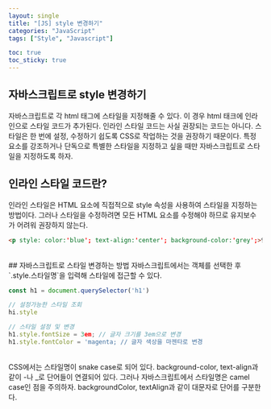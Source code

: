 ```yaml
---
layout: single
title: "[JS] style 변경하기"
categories: "JavaScript"
tags: ["Style", "Javascript"]

toc: true
toc_sticky: true
---
```


## 자바스크립트로 style 변경하기
자바스크립트로 각 html 태그에 스타일을 지정해줄 수 있다. 이 경우 html 태크에 인라인으로 스타일 코드가 추가된다.
인라인 스타일 코드는 사실 권장되는 코드는 아니다. 스타일은 한 번에 설정, 수정하기 쉽도록 CSS로 작업하는 것을 권장하기 때문이다.
특정 요소를 강조하거나 단독으로 특별한 스타일을 지정하고 싶을 때만 자바스크립트로 스타일을 지정하도록 하자.   

## 인라인 스타일 코드란?
인라인 스타일은 HTML 요소에 직접적으로 style 속성을 사용하여 스타일을 지정하는 방법이다.
그러나 스타일을 수정하려면 모든 HTML 요소를 수정해야 하므로 유지보수가 어려워 권장하지 않는다.   

```html
<p style: color:'blue'; text-align:'center'; background-color:'grey';>인라인 스타일 코드</p>
```

   <br/>
## 자바스크립트로 스타일 변경하는 방법
자바스크립트에서는 객체를 선택한 후 `.style.스타일명`을 입력해 스타일에 접근할 수 있다.

```javascript
const h1 = document.querySelector('h1')

// 설정가능한 스타일 조회
hi.style

// 스타일 설정 및 변경
h1.style.fontSize = 3em; // 글자 크기를 3em으로 변경
h1.style.fontColor = 'magenta; // 글자 색상을 마젠타로 변경
```
<br/>
CSS에서는 스타일명이 snake case로 되어 있다. background-color, text-align과 같이 -나 _로 단어들이 연결되어 있다.
그러나 자바스크립트에서 스타일명은 camel case인 점을 주의하자. backgroundColor, textAlign과 같이 대문자로 단어를 구분한다.   

